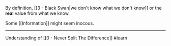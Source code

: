 By definition, [[3 - Black Swan|we don't know what we don't know]] or the **real** value from what we know.

Some [[Information]] might seem inocous.

---

Understanding of [[0 - Never Split The Difference]] #learn 